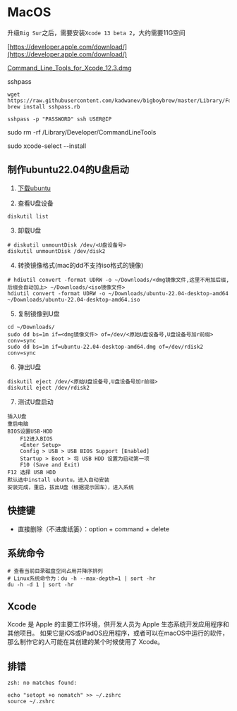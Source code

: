 # MacOS

升级`Big Sur`之后，需要安装`Xcode 13 beta 2`，大约需要11G空间

[https://developer.apple.com/download/](https://developer.apple.com/download/)

[Command_Line_Tools_for_Xcode_12.3.dmg](https://download.developer.apple.com/Developer_Tools/Command_Line_Tools_for_Xcode_12.3/Command_Line_Tools_for_Xcode_12.3.dmg)

sshpass
```
wget https://raw.githubusercontent.com/kadwanev/bigboybrew/master/Library/Formula/sshpass.rb
brew install sshpass.rb

sshpass -p "PASSWORD" ssh USER@IP
```


sudo rm -rf /Library/Developer/CommandLineTools

sudo xcode-select --install

## 制作ubuntu22.04的U盘启动

1. [下载ubuntu](https://cn.ubuntu.com/download/desktop)

2. 查看U盘设备
```
diskutil list
```

3. 卸载U盘
```
# diskutil unmountDisk /dev/<U盘设备号>
diskutil unmountDisk /dev/disk2
```

4. 转换镜像格式(mac的dd不支持iso格式的镜像)
```
# hdiutil convert -format UDRW -o ~/Downloads/<dmg镜像文件,这里不用加后缀,后缀会自动加上> ~/Downloads/<iso镜像文件>
hdiutil convert -format UDRW -o ~/Downloads/ubuntu-22.04-desktop-amd64 ~/Downloads/ubuntu-22.04-desktop-amd64.iso
```

5. 复制镜像到U盘
```
cd ~/Downloads/
sudo dd bs=1m if=<dmg镜像文件> of=/dev/<原始U盘设备号,U盘设备号加r前缀> conv=sync
sudo dd bs=1m if=ubuntu-22.04-desktop-amd64.dmg of=/dev/rdisk2 conv=sync
```

6. 弹出U盘
```
diskutil eject /dev/<原始U盘设备号,U盘设备号加r前缀>
diskutil eject /dev/rdisk2
```

7. 测试U盘启动
```
插入U盘
重启电脑
BIOS设置USB-HDD
    F12进入BIOS
    <Enter Setup>
    Config > USB > USB BIOS Support [Enabled]
    Startup > Boot > 将 USB HDD 设置为启动第一项
    F10 (Save and Exit)
F12 选择 USB HDD
默认选中install ubuntu，进入自动安装
安装完成，重启，拔出U盘（根据提示回车），进入系统
```

## 快捷键

- 直接删除（不进废纸篓）：option + command + delete

## 系统命令

```
# 查看当前目录磁盘空间占用并降序排列
# Linux系统命令为：du -h --max-depth=1 | sort -hr
du -h -d 1 | sort -hr
```

## Xcode

Xcode 是 Apple 的主要工作环境，供开发人员为 Apple 生态系统开发应用程序和其他项目。
如果它是iOS或iPadOS应用程序，或者可以在macOS中运行的软件，那么制作它的人可能在其创建的某个时候使用了 Xcode。

## 排错

`zsh: no matches found:`

```
echo "setopt +o nomatch" >> ~/.zshrc
source ~/.zshrc
```
